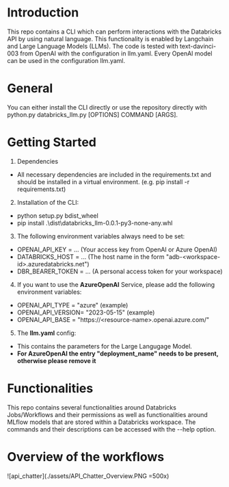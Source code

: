 # Introduction 
This repo contains a CLI which can perform interactions with the Databricks API by using natural language.
This functionality is enabled by Langchain and Large Language Models (LLMs).
The code is tested with text-davinci-003 from OpenAI with the configuration in llm.yaml. Every OpenAI model can be used in the configuration llm.yaml.

# General
You can either install the CLI directly or use the repository directly with python.py databricks_llm.py \[OPTIONS\] COMMAND \[ARGS\].

# Getting Started
1. Dependencies
* All necessary dependencies are included in the requirements.txt and should be installed in a virtual environment. (e.g. pip install -r requirements.txt)
2. Installation of the CLI:
* python setup.py bdist_wheel
* pip install .\dist\databricks_llm-0.0.1-py3-none-any.whl
3. The following environment variables always need to be set:
* OPENAI_API_KEY = ... (Your access key from OpenAI or Azure OpenAI)
* DATABRICKS_HOST = ... (The host name in the form "adb-\<workspace-id\>.azuredatabricks.net")
* DBR_BEARER_TOKEN = ... (A personal access token for your workspace)
4. If you want to use the **AzureOpenAI** Service, please add the following environment variables:
* OPENAI_API_TYPE = "azure" (example)
* OPENAI_API_VERSION= "2023-05-15" (example)
* OPENAI_API_BASE = "https://\<resource-name\>.openai.azure.com/"
5. The **llm.yaml** config:
* This contains the parameters for the Large Langugage Model.
* **For AzureOpenAI the entry "deployment_name" needs to be present, otherwise please remove it**

# Functionalities
This repo contains several functionalities around Databricks Jobs/Workflows and their permissions as well as functionalities around MLflow models that are stored within a Databricks workspace. The commands and their descriptions can be accessed with the --help option.

# Overview of the workflows
![api_chatter](./assets/API_Chatter_Overview.PNG =500x)